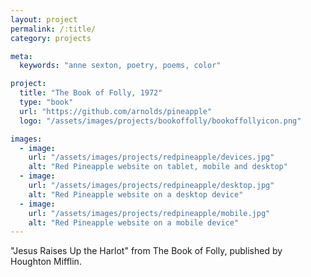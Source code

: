 ```yaml
---
layout: project
permalink: /:title/
category: projects

meta:
  keywords: "anne sexton, poetry, poems, color"

project:
  title: "The Book of Folly, 1972"
  type: "book"
  url: "https://github.com/arnolds/pineapple"
  logo: "/assets/images/projects/bookoffolly/bookoffollyicon.png"

images:
  - image:
    url: "/assets/images/projects/redpineapple/devices.jpg"
    alt: "Red Pineapple website on tablet, mobile and desktop"
  - image:
    url: "/assets/images/projects/redpineapple/desktop.jpg"
    alt: "Red Pineapple website on a desktop device"
  - image:
    url: "/assets/images/projects/redpineapple/mobile.jpg"
    alt: "Red Pineapple website on a mobile device"
---
```

<p>"Jesus Raises Up the Harlot" from The Book of Folly, published by Houghton Mifflin.</p>

